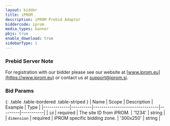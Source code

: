 ```yaml
---
layout: bidder
title: iPROM
description: iPROM Prebid Adaptor
biddercode: iprom
media_types: banner
pbjs: true
enable_download: true
sidebarType: 1
---
```


### Prebid Server Note

For registration with our bidder please see our website at [www.iprom.eu](https://www.iprom.eu) or contact us at <support@iprom.si>.

### Bid Params

{: .table .table-bordered .table-striped }
| Name        | Scope    | Description                    | Example | Type      |
|-------------|----------|--------------------------------|---------|-----------|
| `id`        | required | The site ID from iPROM.        | '1234'    | string    |
| `dimension` | required | iPROM specific bidding zone.   | '300x250' | string    |
